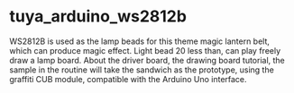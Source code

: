 # tuya_arduino_ws2812b
WS2812B is used as the lamp beads for this theme magic lantern belt, which can produce magic effect. Light bead 20 less than, can play freely draw a lamp board. About the driver board, the drawing board tutorial, the sample in the routine will take the sandwich as the prototype, using the graffiti CUB module, compatible with the Arduino Uno interface.
